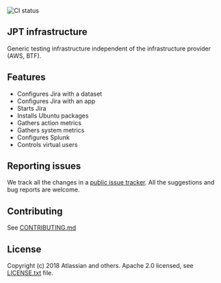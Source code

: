![CI status](https://github.com/atlassian/infrastructure/workflows/CI/badge.svg)

## JPT infrastructure

Generic testing infrastructure independent of the infrastructure provider (AWS, BTF).

## Features

- Configures Jira with a dataset
- Configures Jira with an app
- Starts Jira
- Installs Ubuntu packages
- Gathers action metrics
- Gathers system metrics
- Configures Splunk
- Controls virtual users

## Reporting issues

We track all the changes in a [public issue tracker](https://ecosystem.atlassian.net/secure/RapidBoard.jspa?rapidView=457&projectKey=JPERF).
All the suggestions and bug reports are welcome.

## Contributing

See [CONTRIBUTING.md](CONTRIBUTING.md)

## License
Copyright (c) 2018 Atlassian and others.
Apache 2.0 licensed, see [LICENSE.txt](LICENSE.txt) file.
